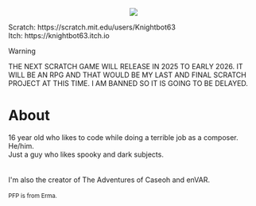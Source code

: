<p align="center"><img align="center" src="https://github.com/user-attachments/assets/64655632-0862-4210-8f21-95d48a922b15"></img></p>
Scratch: https://scratch.mit.edu/users/Knightbot63<br>
Itch: https://knightbot63.itch.io<br>

> [!WARNING]  
> THE NEXT SCRATCH GAME WILL RELEASE IN 2025 TO EARLY 2026. IT WILL BE AN RPG AND THAT WOULD BE MY LAST AND FINAL SCRATCH PROJECT AT THIS TIME. I AM BANNED SO IT IS GOING TO BE DELAYED.
# About
16 year old who likes to code while doing a terrible job as a composer. He/him.<br>
Just a guy who likes spooky and dark subjects.<br><br><br>I'm also the creator of The Adventures of Caseoh and enVAR.<br><br>
<sub> PFP is from Erma.</sub>
